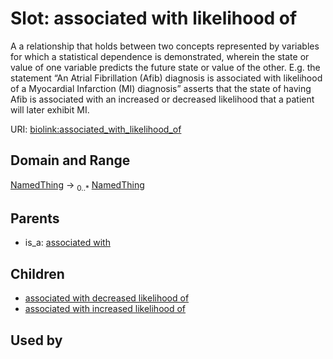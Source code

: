 
# Slot: associated with likelihood of


A a relationship that holds between two concepts represented by variables for which a statistical  dependence is demonstrated, wherein the state or value of one variable predicts the future state  or value of the other.  E.g. the statement “An Atrial Fibrillation (Afib) diagnosis is associated  with likelihood of a Myocardial Infarction (MI) diagnosis” asserts that the state of having Afib  is associated with an increased or decreased likelihood that a patient will later exhibit MI.

URI: [biolink:associated_with_likelihood_of](https://w3id.org/biolink/vocab/associated_with_likelihood_of)


## Domain and Range

[NamedThing](NamedThing.md) &#8594;  <sub>0..\*</sub> [NamedThing](NamedThing.md)

## Parents

 *  is_a: [associated with](associated_with.md)

## Children

 *  [associated with decreased likelihood of](associated_with_decreased_likelihood_of.md)
 *  [associated with increased likelihood of](associated_with_increased_likelihood_of.md)

## Used by


